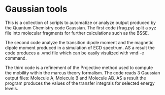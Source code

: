 # Gaussian tools

This is a collection of scripts to automatize or analyze output produced by the Quantum Chemistry code Gaussian. 
The first code (frag.py) split a xyz file into molecular fragments for further calculations such as the BSSE. 

The second code analyze the transition dipole moment and the magnetic dipole moment produced in a simulation of
ECD spectrum. AS a result the code produces a .vmd file which can be easily visulized with vmd -e command.

The third code is a refinement of the Projective method used to compute the mobility within the marcus theory formalism. 
The code reads 3 Gaussian output files: Molecule A, Molecule B and Molecule AB. AS a result the program produces the values 
of the transfer integrals for selected energy levels.
